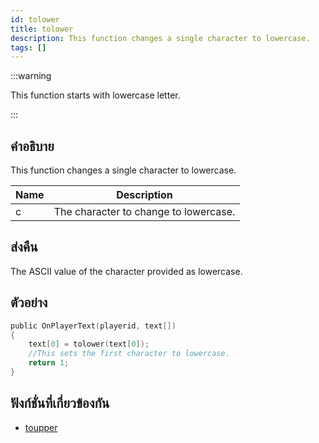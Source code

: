 ```yaml
---
id: tolower
title: tolower
description: This function changes a single character to lowercase.
tags: []
---
```


:::warning

This function starts with lowercase letter.

:::

## คำอธิบาย

This function changes a single character to lowercase.

| Name | Description                           |
| ---- | ------------------------------------- |
| c    | The character to change to lowercase. |

## ส่งคืน

The ASCII value of the character provided as lowercase.

## ตัวอย่าง

```c
public OnPlayerText(playerid, text[])
{
    text[0] = tolower(text[0]);
    //This sets the first character to lowercase.
    return 1;
}
```

## ฟังก์ชั่นที่เกี่ยวข้องกัน

- [toupper](../functions/toupper.md)

